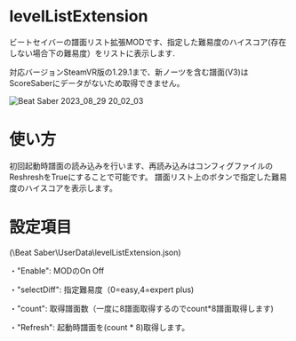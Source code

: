 # levelListExtension
ビートセイバーの譜面リスト拡張MODです、指定した難易度のハイスコア(存在しない場合下の難易度）をリストに表示します.

対応バージョンSteamVR版の1.29.1まで、新ノーツを含む譜面(V3)はScoreSaberにデータがないため取得できません。

![Beat Saber 2023_08_29 20_02_03](https://github.com/scifiHerb/levelListExtension/assets/109839172/1b92b31a-7a6a-4b2c-bb47-90a7a34d9bff)

# 使い方
初回起動時譜面の読み込みを行います、再読み込みはコンフィグファイルのReshreshをTrueにすることで可能です。
譜面リスト上のボタンで指定した難易度のハイスコアを表示します。


# 設定項目 
(\Beat Saber\UserData\levelListExtension.json)

・"Enable":      MODのOn Off

・"selectDiff":  指定難易度（0=easy,4=expert plus)
  
・"count":        取得譜面数（一度に8譜面取得するのでcount*8譜面取得します)

・"Refresh":      起動時譜面を(count * 8)取得します。
